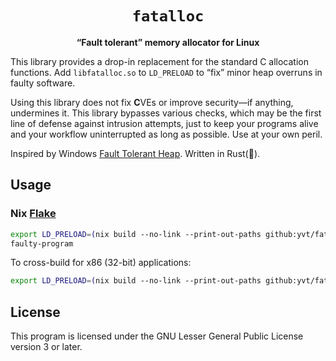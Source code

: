 <div align="center">

# `fatalloc`

**“Fault tolerant” memory allocator for Linux**

</div>

This library provides a drop-in replacement for the standard C allocation
functions. Add `libfatalloc.so` to `LD_PRELOAD` to “fix” minor heap overruns
in faulty software.

Using this library does not fix **C**VEs or improve security—if anything,
undermines it. This library bypasses various checks, which may be the first
line of defense against intrusion attempts, just to keep your programs alive
and your workflow uninterrupted as long as possible. Use at your own peril.

Inspired by Windows [Fault Tolerant Heap][1]. Written in Rust(🚀).

## Usage

### Nix [Flake][2]

```bash
export LD_PRELOAD=(nix build --no-link --print-out-paths github:yvt/fatalloc)/lib/libfatalloc.so)
faulty-program
```

To cross-build for x86 (32-bit) applications:

```bash
export LD_PRELOAD=(nix build --no-link --print-out-paths github:yvt/fatalloc#defaultPackage.i686-linux)/lib/libfatalloc.so)
```

## License

This program is licensed under the GNU Lesser General Public License version 3
or later.

[1]: https://docs.microsoft.com/en-us/windows/win32/win7appqual/fault-tolerant-heap
[2]: https://nixos.wiki/wiki/Flakes

